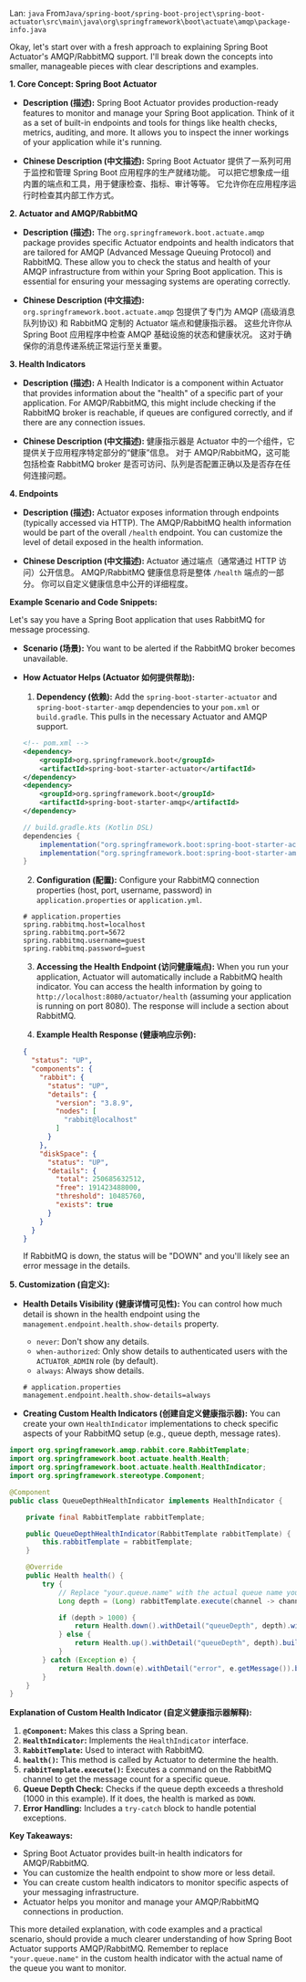 Lan: `java` From`Java/spring-boot/spring-boot-project\spring-boot-actuator\src\main\java\org\springframework\boot\actuate\amqp\package-info.java`

Okay, let's start over with a fresh approach to explaining Spring Boot Actuator's AMQP/RabbitMQ support.  I'll break down the concepts into smaller, manageable pieces with clear descriptions and examples.

**1. Core Concept: Spring Boot Actuator**

* **Description (描述):** Spring Boot Actuator provides production-ready features to monitor and manage your Spring Boot application. Think of it as a set of built-in endpoints and tools for things like health checks, metrics, auditing, and more. It allows you to inspect the inner workings of your application while it's running.

* **Chinese Description (中文描述):** Spring Boot Actuator 提供了一系列可用于监控和管理 Spring Boot 应用程序的生产就绪功能。 可以把它想象成一组内置的端点和工具，用于健康检查、指标、审计等等。 它允许你在应用程序运行时检查其内部工作方式。

**2. Actuator and AMQP/RabbitMQ**

* **Description (描述):**  The `org.springframework.boot.actuate.amqp` package provides specific Actuator endpoints and health indicators that are tailored for AMQP (Advanced Message Queuing Protocol) and RabbitMQ.  These allow you to check the status and health of your AMQP infrastructure from within your Spring Boot application.  This is essential for ensuring your messaging systems are operating correctly.

* **Chinese Description (中文描述):** `org.springframework.boot.actuate.amqp` 包提供了专门为 AMQP (高级消息队列协议) 和 RabbitMQ 定制的 Actuator 端点和健康指示器。 这些允许你从 Spring Boot 应用程序中检查 AMQP 基础设施的状态和健康状况。 这对于确保你的消息传递系统正常运行至关重要。

**3. Health Indicators**

* **Description (描述):** A Health Indicator is a component within Actuator that provides information about the "health" of a specific part of your application.  For AMQP/RabbitMQ, this might include checking if the RabbitMQ broker is reachable, if queues are configured correctly, and if there are any connection issues.

* **Chinese Description (中文描述):** 健康指示器是 Actuator 中的一个组件，它提供关于应用程序特定部分的“健康”信息。 对于 AMQP/RabbitMQ，这可能包括检查 RabbitMQ broker 是否可访问、队列是否配置正确以及是否存在任何连接问题。

**4. Endpoints**

* **Description (描述):** Actuator exposes information through endpoints (typically accessed via HTTP). The AMQP/RabbitMQ health information would be part of the overall `/health` endpoint. You can customize the level of detail exposed in the health information.

* **Chinese Description (中文描述):** Actuator 通过端点（通常通过 HTTP 访问）公开信息。 AMQP/RabbitMQ 健康信息将是整体 `/health` 端点的一部分。 你可以自定义健康信息中公开的详细程度。

**Example Scenario and Code Snippets:**

Let's say you have a Spring Boot application that uses RabbitMQ for message processing.

*   **Scenario (场景):** You want to be alerted if the RabbitMQ broker becomes unavailable.

*   **How Actuator Helps (Actuator 如何提供帮助):**

    1.  **Dependency (依赖):** Add the `spring-boot-starter-actuator` and `spring-boot-starter-amqp` dependencies to your `pom.xml` or `build.gradle`.  This pulls in the necessary Actuator and AMQP support.

    ```xml
    <!-- pom.xml -->
    <dependency>
        <groupId>org.springframework.boot</groupId>
        <artifactId>spring-boot-starter-actuator</artifactId>
    </dependency>
    <dependency>
        <groupId>org.springframework.boot</groupId>
        <artifactId>spring-boot-starter-amqp</artifactId>
    </dependency>
    ```

    ```gradle
    // build.gradle.kts (Kotlin DSL)
    dependencies {
        implementation("org.springframework.boot:spring-boot-starter-actuator")
        implementation("org.springframework.boot:spring-boot-starter-amqp")
    }
    ```

    2.  **Configuration (配置):** Configure your RabbitMQ connection properties (host, port, username, password) in `application.properties` or `application.yml`.

    ```properties
    # application.properties
    spring.rabbitmq.host=localhost
    spring.rabbitmq.port=5672
    spring.rabbitmq.username=guest
    spring.rabbitmq.password=guest
    ```

    3.  **Accessing the Health Endpoint (访问健康端点):**  When you run your application, Actuator will automatically include a RabbitMQ health indicator.  You can access the health information by going to `http://localhost:8080/actuator/health` (assuming your application is running on port 8080).  The response will include a section about RabbitMQ.

    4.  **Example Health Response (健康响应示例):**

    ```json
    {
      "status": "UP",
      "components": {
        "rabbit": {
          "status": "UP",
          "details": {
            "version": "3.8.9",
            "nodes": [
              "rabbit@localhost"
            ]
          }
        },
        "diskSpace": {
          "status": "UP",
          "details": {
            "total": 250685632512,
            "free": 191423488000,
            "threshold": 10485760,
            "exists": true
          }
        }
      }
    }
    ```

    If RabbitMQ is down, the status will be "DOWN" and you'll likely see an error message in the details.

**5. Customization (自定义):**

*   **Health Details Visibility (健康详情可见性):** You can control how much detail is shown in the health endpoint using the `management.endpoint.health.show-details` property.
    *   `never`: Don't show any details.
    *   `when-authorized`: Only show details to authenticated users with the `ACTUATOR_ADMIN` role (by default).
    *   `always`:  Always show details.

    ```properties
    # application.properties
    management.endpoint.health.show-details=always
    ```

* **Creating Custom Health Indicators (创建自定义健康指示器):** You can create your own `HealthIndicator` implementations to check specific aspects of your RabbitMQ setup (e.g., queue depth, message rates).

```java
import org.springframework.amqp.rabbit.core.RabbitTemplate;
import org.springframework.boot.actuate.health.Health;
import org.springframework.boot.actuate.health.HealthIndicator;
import org.springframework.stereotype.Component;

@Component
public class QueueDepthHealthIndicator implements HealthIndicator {

    private final RabbitTemplate rabbitTemplate;

    public QueueDepthHealthIndicator(RabbitTemplate rabbitTemplate) {
        this.rabbitTemplate = rabbitTemplate;
    }

    @Override
    public Health health() {
        try {
            // Replace "your.queue.name" with the actual queue name you want to monitor
            Long depth = (Long) rabbitTemplate.execute(channel -> channel.messageCount("your.queue.name"));

            if (depth > 1000) {
                return Health.down().withDetail("queueDepth", depth).withDetail("message", "Queue depth exceeds threshold").build();
            } else {
                return Health.up().withDetail("queueDepth", depth).build();
            }
        } catch (Exception e) {
            return Health.down(e).withDetail("error", e.getMessage()).build();
        }
    }
}
```

**Explanation of Custom Health Indicator (自定义健康指示器解释):**

1.  **`@Component`:** Makes this class a Spring bean.
2.  **`HealthIndicator`:** Implements the `HealthIndicator` interface.
3.  **`RabbitTemplate`:**  Used to interact with RabbitMQ.
4.  **`health()`:** This method is called by Actuator to determine the health.
5.  **`rabbitTemplate.execute()`:**  Executes a command on the RabbitMQ channel to get the message count for a specific queue.
6.  **Queue Depth Check:** Checks if the queue depth exceeds a threshold (1000 in this example).  If it does, the health is marked as `DOWN`.
7.  **Error Handling:**  Includes a `try-catch` block to handle potential exceptions.

**Key Takeaways:**

*   Spring Boot Actuator provides built-in health indicators for AMQP/RabbitMQ.
*   You can customize the health endpoint to show more or less detail.
*   You can create custom health indicators to monitor specific aspects of your messaging infrastructure.
*   Actuator helps you monitor and manage your AMQP/RabbitMQ connections in production.

This more detailed explanation, with code examples and a practical scenario, should provide a much clearer understanding of how Spring Boot Actuator supports AMQP/RabbitMQ. Remember to replace `"your.queue.name"` in the custom health indicator with the actual name of the queue you want to monitor.
